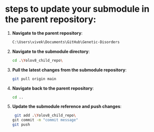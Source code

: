# steps to update your submodule in the parent repository:

1. **Navigate to the parent repository**:
   ```sh
   C:\Users\vivek\Documents\GitHub\Genetic-Disorders
   ```

2. **Navigate to the submodule directory**:
   ```sh
   cd .\Yolov8_child_repo\
   ```

3. **Pull the latest changes from the submodule repository**:
   ```sh
   git pull origin main
   ```

4. **Navigate back to the parent repository**:
   ```sh
   cd ..
   ```

5. **Update the submodule reference and push changes**:
   ```sh
    git add .\Yolov8_child_repo\
   git commit -m "commit message"
   git push
   ```
